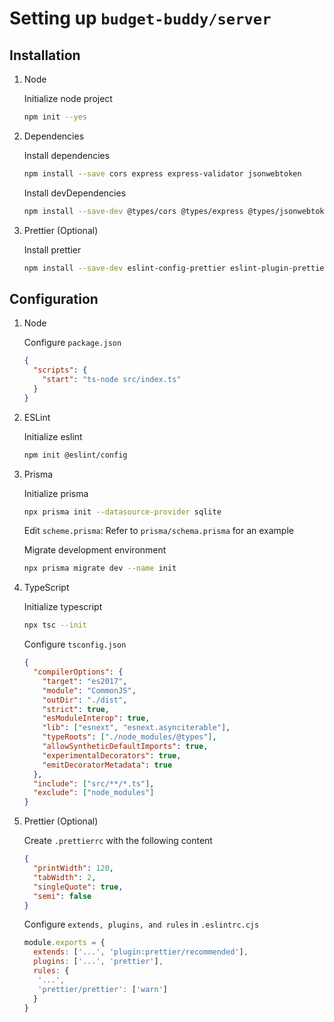 # Setting up `budget-buddy/server`

## Installation

1. Node

   Initialize node project

   ```bash
   npm init --yes
   ```

1. Dependencies

   Install dependencies

   ```bash
   npm install --save cors express express-validator jsonwebtoken
   ```

   Install devDependencies

   ```bash
   npm install --save-dev @types/cors @types/express @types/jsonwebtoken @types/node dotenv eslint prisma ts-node typescript
   ```

1. Prettier (Optional)

   Install prettier

   ```bash
   npm install --save-dev eslint-config-prettier eslint-plugin-prettier prettier
   ```

## Configuration

1. Node

   Configure `package.json`

   ```json
   {
     "scripts": {
       "start": "ts-node src/index.ts"
     }
   }
   ```

1. ESLint

   Initialize eslint

   ```bash
   npm init @eslint/config
   ```

1. Prisma

   Initialize prisma

   ```bash
   npx prisma init --datasource-provider sqlite
   ```

   Edit `scheme.prisma`: Refer to `prisma/schema.prisma` for an example

   Migrate development environment

   ```bash
   npx prisma migrate dev --name init
   ```

1. TypeScript

   Initialize typescript

   ```bash
   npx tsc --init
   ```

   Configure `tsconfig.json`

   ```json
   {
     "compilerOptions": {
       "target": "es2017",
       "module": "CommonJS",
       "outDir": "./dist",
       "strict": true,
       "esModuleInterop": true,
       "lib": ["esnext", "esnext.asynciterable"],
       "typeRoots": ["./node_modules/@types"],
       "allowSyntheticDefaultImports": true,
       "experimentalDecorators": true,
       "emitDecoratorMetadata": true
     },
     "include": ["src/**/*.ts"],
     "exclude": ["node_modules"]
   }
   ```

1. Prettier (Optional)

   Create `.prettierrc` with the following content

   ```json
   {
     "printWidth": 120,
     "tabWidth": 2,
     "singleQuote": true,
     "semi": false
   }
   ```

   Configure `extends, plugins, and rules` in `.eslintrc.cjs`

   ```javascript
   module.exports = {
     extends: ['...', 'plugin:prettier/recommended'],
     plugins: ['...', 'prettier'],
     rules: {
      '...',
      'prettier/prettier': ['warn']
     }
   }
   ```
